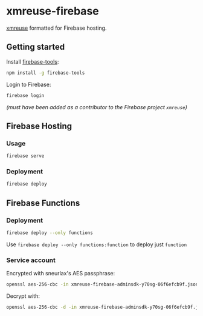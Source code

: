 # xmreuse-firebase
[xmreuse](https://github.com/sneurlax/xmreuse) formatted for Firebase hosting.

## Getting started

Install [firebase-tools](https://github.com/firebase/firebase-tools):

```bash
npm install -g firebase-tools
```

Login to Firebase:

```bash
firebase login
```

*(must have been added as a contributor to the Firebase project `xmreuse`)*

## Firebase Hosting

### Usage

```bash
firebase serve
```

### Deployment

```bash
firebase deploy
```

## Firebase Functions

### Deployment

```bash
firebase deploy --only functions
```

Use `firebase deploy --only functions:function` to deploy just `function`

### Service account

Encrypted with sneurlax's AES passphrase:

```bash
openssl aes-256-cbc -in xmreuse-firebase-adminsdk-y70sg-06f6efcb9f.json -out xmreuse-firebase-adminsdk-y70sg-06f6efcb9f.json.enc
```

Decrypt with:

```bash
openssl aes-256-cbc -d -in xmreuse-firebase-adminsdk-y70sg-06f6efcb9f.json.enc -out xmreuse-firebase-adminsdk-y70sg-06f6efcb9f.json
```
